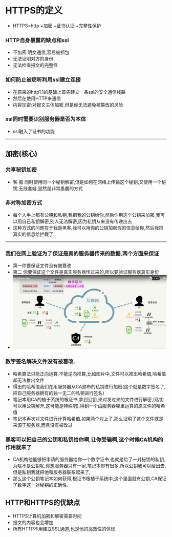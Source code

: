 # HTTPS的定义
+ HTTPS=http +加密 +证书认证 +完整性保护

### HTTP自身暴露的缺点和ssl
+ 不加密 明文通信,容易被抓包
+ 无法证明对方的身份
+ 无法检查报文的完整性 

### 如何防止被窃听利用ssl建立连接
+ 在原来的http1.1的基础上首先建立一条ssl的安全通信线路
+ 然后在使用HTTP来通信
+ 内容加密:对报文主体加密,但是你无法避免被篡改的风险
  
### ssl同时需要识别服务器是否为本体
+ ssl融入了证书的功能

___
  

## 加密(核心)
### 共享秘钥加密
+ 客 服 同时使用同一个秘钥解密,但是如何在网络上传输这个秘钥,又使用一个秘钥,无线套娃,显然是非常愚蠢的方式
  
### 非对称加密方式
+ 每个人手上都有公钥和私钥,我把我的公钥给你,然后你用这个公钥来加密,我可以用自己私钥解密,别人无法解密,因为私钥从来没有传递出去
+ 这种方式的问题在于我是黑客,我可以用你的公钥加密假的信息给你,然后我把真实的信息给拦截了.

---
### 我们在网上验证为了保证是真的服务器传来的数据,两个方面来保证
+ 第一你要保证文件没有被篡改
+ 第二 你要保证这个文件是真实服务器传过来的,所以要验证服务器真实身份
+ ![](2022-04-01-12-59-52.png)
### 数字签名解决文件没有被篡改.
+ 哈希算法只能正向运算,不能逆向推算,比如图片中,文件可以推出哈希值,哈希值却无法推出文件
+ 得出的哈希值我们在用服务器从CA颁布的私钥进行加密(这个就是数字签名了,把自己服务器拥有的独一无二的私钥进行签名)
+ 笔记本用CA的植于系统的根证书,拿到公钥,来对发过来的文件进行解密,(私钥可以用公钥解开,这可能是特殊吧),得到一个由服务器哪里运算的原文件的哈希值
+ 笔记本再次对文件进行计算哈希值,如果两个对上了,那么证明了这个文件就是来源于服务器,而且没有被改过
  
### 黑客可以把自己的公钥和私钥给你啊,让你受骗啊,这个时候CA机构的作用就来了
+ CA机构他能够把申请的服务器给你一个数字证书,也就是给了一对秘钥的私钥,为啥不是公钥呢,你想服务器只有一家,笔记本却有很多,所以公钥我可以给出去,但是私钥我就把他和服务器联系起来了,
+ 那么这个公钥笔记本如何获得,根证书根植于系统中,这个里面就有公钥,CA保证了数字这一对秘钥的正确性.
                                                                                                                                                                                                                                      
## HTTP和HTTPS的优缺点
+ HTTPS计算机加密和解密需要时间
+ 报文的内容也会增加
+ 所有HTTP不用建立SSL通道,也是他的高效性的体现.